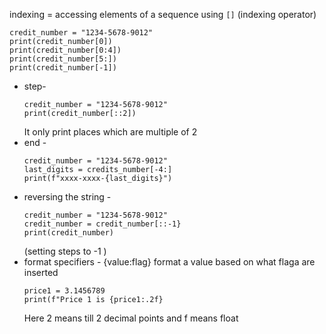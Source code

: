 indexing = accessing elements of a sequence using `[]` (indexing operator)
```
credit_number = "1234-5678-9012"
print(credit_number[0])
print(credit_number[0:4])
print(credit_number[5:])
print(credit_number[-1])
```
- step-
  ```
  credit_number = "1234-5678-9012"
  print(credit_number[::2])
  ```
  It only print places which are multiple of 2
- end -
  ```
  credit_number = "1234-5678-9012"
  last_digits = credits_number[-4:]
  print(f"xxxx-xxxx-{last_digits}")
- reversing the string -
  ```
  credit_number = "1234-5678-9012"
  credit_number = credit_number[::-1}
  print(credit_number)
  ```
  (setting steps to -1 )
- format specifiers - {value:flag} format a value based on what flaga are inserted
  ```
  price1 = 3.1456789
  print(f"Price 1 is {price1:.2f}
  ```
  Here 2 means till 2 decimal points and f means float
  
  
